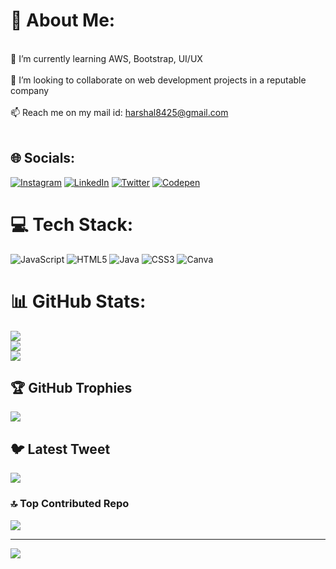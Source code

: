 # 💫 About Me:
<br>🌱 I’m currently learning AWS, Bootstrap, UI/UX<br><br>👋 I’m looking to collaborate on web development projects in a reputable company<br><br>📫 Reach me on my mail id:  harshal8425@gmail.com<br><br>


## 🌐 Socials:
[![Instagram](https://img.shields.io/badge/Instagram-%23E4405F.svg?logo=Instagram&logoColor=white)](https://instagram.com/https://instagram.com/harshal_jadhav619) [![LinkedIn](https://img.shields.io/badge/LinkedIn-%230077B5.svg?logo=linkedin&logoColor=white)](https://linkedin.com/in/https://www.linkedin.com/in/harshalsj/) [![Twitter](https://img.shields.io/badge/Twitter-%231DA1F2.svg?logo=Twitter&logoColor=white)](https://twitter.com/https://twitter.com/harshaljadhav84) [![Codepen](https://img.shields.io/badge/Codepen-000000?style=for-the-badge&logo=codepen&logoColor=white)](https://codepen.io/https://codepen.io/harshal_jadhav619) 

# 💻 Tech Stack:
![JavaScript](https://img.shields.io/badge/javascript-%23323330.svg?style=for-the-badge&logo=javascript&logoColor=%23F7DF1E) ![HTML5](https://img.shields.io/badge/html5-%23E34F26.svg?style=for-the-badge&logo=html5&logoColor=white) ![Java](https://img.shields.io/badge/java-%23ED8B00.svg?style=for-the-badge&logo=java&logoColor=white) ![CSS3](https://img.shields.io/badge/css3-%231572B6.svg?style=for-the-badge&logo=css3&logoColor=white) ![Canva](https://img.shields.io/badge/Canva-%2300C4CC.svg?style=for-the-badge&logo=Canva&logoColor=white)
# 📊 GitHub Stats:
![](https://github-readme-stats.vercel.app/api?username=harshal2002&theme=dark&hide_border=false&include_all_commits=false&count_private=false)<br/>
![](https://github-readme-streak-stats.herokuapp.com/?user=harshal2002&theme=dark&hide_border=false)<br/>
![](https://github-readme-stats.vercel.app/api/top-langs/?username=harshal2002&theme=dark&hide_border=false&include_all_commits=false&count_private=false&layout=compact)

## 🏆 GitHub Trophies
![](https://github-profile-trophy.vercel.app/?username=harshal2002&theme=dark&no-frame=false&no-bg=true&margin-w=4)

## 🐦 Latest Tweet
[![](https://gtce.itsvg.in/api?username=https://twitter.com/harshaljadhav84)](https://github.com/VishwaGauravIn/github-twitter-card-embed)

### 🔝 Top Contributed Repo
![](https://github-contributor-stats.vercel.app/api?username=harshal2002&limit=5&theme=dark&combine_all_yearly_contributions=true)

---
[![](https://visitcount.itsvg.in/api?id=harshal2002&icon=0&color=0)](https://visitcount.itsvg.in)

<!-- Proudly created with GPRM ( https://gprm.itsvg.in ) -->
